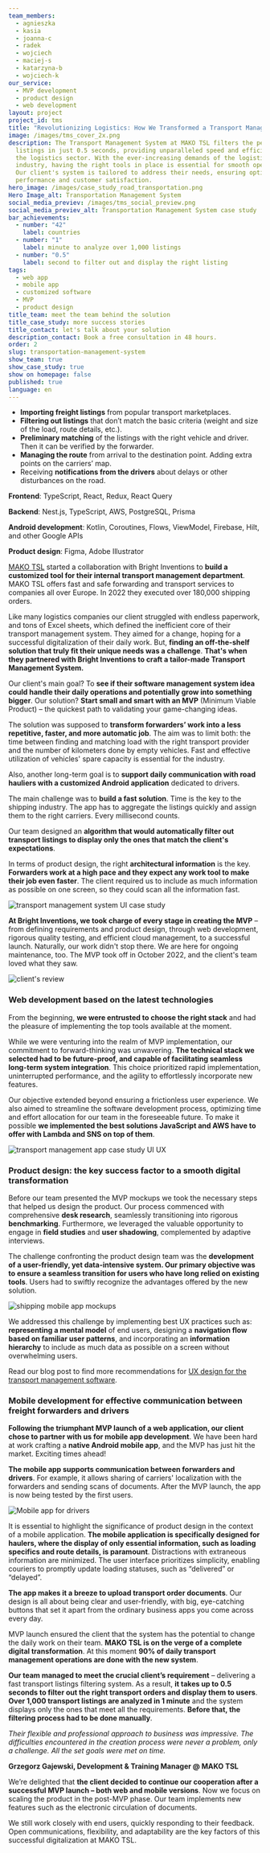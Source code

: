 ```yaml
---
team_members:
  - agnieszka
  - kasia
  - joanna-c
  - radek
  - wojciech
  - maciej-s
  - katarzyna-b
  - wojciech-k
our_service:
  - MVP development
  - product design
  - web development
layout: project
project_id: tms
title: "Revolutionizing Logistics: How We Transformed a Transport Management System"
image: /images/tms_cover_2x.png
description: The Transport Management System at MAKO TSL filters the perfect
  listings in just 0.5 seconds, providing unparalleled speed and efficiency in
  the logistics sector. With the ever-increasing demands of the logistics
  industry, having the right tools in place is essential for smooth operations.
  Our client's system is tailored to address their needs, ensuring optimal
  performance and customer satisfaction.
hero_image: /images/case_study_road_transportation.png
Hero Image_alt: Transportation Management System
social_media_previev: /images/tms_social_preview.png
social_media_previev_alt: Transportation Management System case study
bar_achievements:
  - number: "42"
    label: countries
  - number: "1"
    label: minute to analyze over 1,000 listings
  - number: "0.5"
    label: second to filter out and display the right listing
tags:
  - web app
  - mobile app
  - customized software
  - MVP
  - product design
title_team: meet the team behind the solution
title_case_study: more success stories
title_contact: let's talk about your solution
description_contact: Book a free consultation in 48 hours.
order: 2
slug: transportation-management-system
show_team: true
show_case_study: true
show on homepage: false
published: true
language: en
---
```

<TitleWithIcon sectionTitle="main features developed by Bright Inventions" titleIcon="/images/icons_features_svg.svg" titleIconAlt="main features developed by Bright Inventions" />

* **Importing freight listings** from popular transport marketplaces.
* **Filtering out listings** that don’t match the basic criteria (weight and size of the load, route details, etc.).
* **Preliminary matching** of the listings with the right vehicle and driver. Then it can be verified by the forwarder.
* **Managing the route** from arrival to the destination point. Adding extra points on the carriers’ map.
* Receiving **notifications from the drivers** about delays or other disturbances on the road.

<TitleWithIcon sectionTitle="stack" titleIcon="/images/skills.svg" titleIconAlt="bright" />

<Gallery images='[{"src":"/images/new_typescript_logo_stack.png","alt":"TypeScript"},{"src":"/images/react.png","alt":"React"},{"src":"/images/nest.png","alt":"Nest"},{"src":"/images/aws.png","alt":"AWS"},{"src":"/images/kotlin_new_stack_logo.svg","alt":"Kotlin"},{"src":"/images/new_logo_figma_stack.png","alt":"Figma"}]' />

**Frontend**: TypeScript, React, Redux, React Query

**Backend**: Nest.js, TypeScript, AWS, PostgreSQL, Prisma

**Android development**: Kotlin, Coroutines, Flows, ViewModel, Firebase, Hilt, and other Google APIs

**Product design**: Figma, Adobe Illustrator

<TitleWithIcon sectionTitle="about TMS project" titleIcon="/images/three_flags.svg" titleIconAlt="bright" />

[MAKO TSL](https://makotsl.com/) started a collaboration with Bright Inventions to **build a customized tool for their internal transport management department**. MAKO TSL offers fast and safe forwarding and transport services to companies all over Europe. In 2022 they executed over 180,000 shipping orders.

Like many logistics companies our client struggled with endless paperwork, and tons of Excel sheets, which defined the inefficient core of their transport management system. They aimed for a change, hoping for a successful digitalization of their daily work. But, **finding an off-the-shelf solution that truly fit their unique needs was a challenge**. **That's when they partnered with Bright Inventions to craft a tailor-made Transport Management System.** 

<AnchorLink href='#contactForm' text='let’s talk about your project'/>

<TitleWithIcon sectionTitle="first things first – time to validate the idea with MVP " titleIcon="/images/goal_title_section.png" titleIconAlt="goal" />

Our client's main goal? To **see if their software management system idea could handle their daily operations and potentially grow into something bigger**. Our solution? **Start small and smart with an MVP** (Minimum Viable Product) – the quickest path to validating your game-changing ideas.

The solution was supposed to **transform forwarders’ work into a less repetitive, faster, and more automatic job**. The aim was to limit both: the time between finding and matching load with the right transport provider and the number of kilometers done by empty vehicles. Fast and effective utilization of vehicles' spare capacity is essential for the industry. 

Also, another long-term goal is to **support daily communication with road hauliers with a customized Android application** dedicated to drivers.

<AnchorLink href='#contactForm' text='let’s talk about your project'/>

<TitleWithIcon sectionTitle="the challenge of building a transport management system" titleIcon="/images/two_flags.svg" titleIconAlt="bright" />

The main challenge was to **build a fast solution**. Time is the key to the shipping industry. The app has to aggregate the listings quickly and assign them to the right carriers. Every millisecond counts.

Our team designed an **algorithm that would automatically filter out transport listings to display only the ones that match the client's expectations**.

In terms of product design, the right **architectural information** is the key. **Forwarders work at a high pace and they expect any work tool to make their job even faster**. The client required us to include as much information as possible on one screen, so they could scan all the information fast.

<div class="image"><img src="/images/tms_market_ui.png" alt="transport management system UI case study" title="undefined"  /> </div>

<TitleWithIcon sectionTitle="TMS development process" titleIcon="/images/gearwheel.svg" titleIconAlt="bright" />

**At Bright Inventions, we took charge of every stage in creating the MVP** – from defining requirements and product design, through web development, rigorous quality testing, and efficient cloud management, to a successful launch. Naturally, our work didn't stop there. We are here for ongoing maintenance, too. The MVP took off in October 2022, and the client's team loved what they saw.

<div class="image"><img src="/images/case_study_tms_client_quote.png" alt="client's review" title="client's review"  /> </div>

### Web development based on the latest technologies

From the beginning, **we were entrusted to choose the right stack** and had the pleasure of implementing the top tools available at the moment.

While we were venturing into the realm of MVP implementation, our commitment to forward-thinking was unwavering. **The technical stack we selected had to be future-proof, and capable of facilitating seamless long-term system integration**. This choice prioritized rapid implementation, uninterrupted performance, and the agility to effortlessly incorporate new features.

Our objective extended beyond ensuring a frictionless user experience. We also aimed to streamline the software development process, optimizing time and effort allocation for our team in the foreseeable future. To make it possible **we implemented the best solutions JavaScript and AWS have to offer with Lambda and SNS on top of them**.

<div class="image"><img src="/images/tms_case_study_screen_map.png" alt="transport management app case study UI UX" title="undefined"  /> </div>

### Product design: the key success factor to a smooth digital transformation

Before our team presented the MVP mockups we took the necessary steps that helped us design the product. Our process commenced with comprehensive **desk research**, seamlessly transitioning into rigorous **benchmarking**. Furthermore, we leveraged the valuable opportunity to engage in **field studies** and **user shadowing**, complemented by adaptive interviews.

The challenge confronting the product design team was the **development of a user-friendly, yet data-intensive system. Our primary objective was to ensure a seamless transition for users who have long relied on existing tools**. Users had to swiftly recognize the advantages offered by the new solution. 

<div class="image"><img src="/images/in_text_tms_mobile_mockups.png" alt="shipping mobile app mockups" title="shipping mobile app mockups"  /> </div>

We addressed this challenge by implementing best UX practices such as: **representing a mental model** of end users, designing a **navigation flow based on familiar user patterns**, and incorporating an **information hierarchy** to include as much data as possible on a screen without overwhelming users.

Read our blog post to find more recommendations for [UX design for the transport management software](/blog/ux-design-transport-management-software-case-study/).

### Mobile development for effective communication between freight forwarders and drivers

**Following the triumphant MVP launch of a web application, our client chose to partner with us for mobile app development**. We have been hard at work crafting a **native Android mobile app**, and the MVP has just hit the market. Exciting times ahead!

**The mobile app supports communication between forwarders and drivers**. For example, it allows sharing of carriers' localization with the forwarders and sending scans of documents. After the MVP launch, the app is now being tested by the first users.

<div class="image"><img src="/images/driver_app.png" alt="Mobile app for drivers" title="Mobile app for drivers"  /> </div>

It is essential to highlight the significance of product design in the context of a mobile application. **The mobile application is specifically designed for haulers, where the display of only essential information, such as loading specifics and route details, is paramount**. Distractions with extraneous information are minimized. The user interface prioritizes simplicity, enabling couriers to promptly update loading statuses, such as “delivered” or “delayed”. 

**The app makes it a breeze to upload transport order documents**. Our design is all about being clear and user-friendly, with big, eye-catching buttons that set it apart from the ordinary business apps you come across every day.

<TitleWithIcon sectionTitle="the outcome of Bright Inventions and MAKO TSL collaboration" titleIcon="/images/icon_result_svg.svg" titleIconAlt="client’s perspective" />

MVP launch ensured the client that the system has the potential to change the daily work on their team. **MAKO TSL is on the verge of a complete digital transformation**. At this moment **90% of daily transport management operations are done with the new system**.

**Our team managed to meet the crucial client’s requirement** – delivering a fast transport listings filtering system. As a result, **it takes up to 0.5 seconds to filter out the right transport orders and display them to users**. **Over 1,000 transport listings are analyzed in 1 minute** and the system displays only the ones that meet all the requirements. **Before that, the filtering process had to be done manually**.

<TitleWithIcon sectionTitle="client’s perspective" titleIcon="/images/clients_perspective_icon.svg" titleIconAlt="client’s perspective" />

*Their flexible and professional approach to business was impressive. The difficulties encountered in the creation process were never a problem, only a challenge. All the set goals were met on time.*

**Grzegorz Gajewski, Development & Training Manager @ MAKO TSL**

<TitleWithIcon sectionTitle="what is next for Mako TSL and Bright Inventions?" titleIcon="/images/icon_title_products.svg" titleIconAlt="result" />

We’re delighted that **the client decided to continue our cooperation after a successful MVP launch – both web and mobile versions**. Now we focus on scaling the product in the post-MVP phase. Our team implements new features such as the electronic circulation of documents.

We still work closely with end users, quickly responding to their feedback. Open communications, flexibility, and adaptability are the key factors of this successful digitalization at MAKO TSL.
